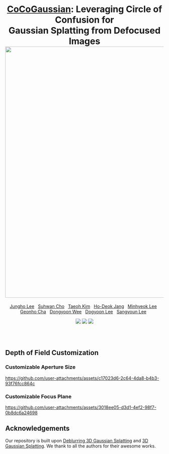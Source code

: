 <p align="center">
<h1 align="center">
  <a href="https://Jho-Yonsei.github.io/CoCoGaussian/">CoCoGaussian</a>: Leveraging Circle of Confusion for
  <br />Gaussian Splatting from Defocused Images
  <br />
  <!-- <img width="40%" src="./assets/crim-gs.gif"> -->
  <img src="./assets/images/teaser.png" width=800>
</h1>
  <p align="center">
    <a href="https://Jho-Yonsei.github.io/">Jungho Lee</a>&nbsp;&nbsp;
    <a href="https://suhwan-cho.github.io">Suhwan Cho</a>&nbsp;&nbsp;
    <a href="https://taeoh-kim.github.io">Taeoh Kim</a>&nbsp;&nbsp;
    <a href="https://scholar.google.co.kr/citations?user=RJZ6W24AAAAJ&hl=en">Ho-Deok Jang</a>&nbsp;&nbsp;
    <a href="https://hydragon.co.kr">Minhyeok Lee</a>&nbsp;&nbsp;<br>
    <a href="https://scholar.google.co.kr/citations?user=1uQa-hoAAAAJ&hl=ko">Geonho Cha</a>&nbsp;&nbsp;
    <a href="https://scholar.google.com/citations?user=oEKX8h0AAAAJ&hl=ko">Dongyoon Wee</a>&nbsp;&nbsp;
    <a href="https://dogyoonlee.github.io/">Dogyoon Lee</a>&nbsp;&nbsp;
    <a href="https://scholar.google.com/citations?user=b7A10VYAAAAJ&hl=ko">Sangyoun Lee</a>&nbsp;&nbsp;
  </p>
  <p align="center">
    <a href="https://Jho-Yonsei.github.io/CoCoGaussian"><img src="https://img.shields.io/badge/CoCoGaussian-ProjectPage-blue.svg"></a>
    <a href="https://Jho-Yonsei.github.io/CoCoGaussian"><img src="https://img.shields.io/badge/CoCoGaussian-arXiv-red.svg"></a>
    <a href="https://Jho-Yonsei.github.io/CoCoGaussian"><img src="https://img.shields.io/badge/CoCoGaussian-Dataset-green.svg"></a>
</p>
  <div align="center"></div>
</p>
<br/>
<br>


## Depth of Field Customization

### Customizable Aperture Size

https://github.com/user-attachments/assets/c17023d6-2c64-4da8-b4b3-93f76fcc864c



### Customizable Focus Plane

https://github.com/user-attachments/assets/3018ee05-d3d1-4ef2-98f7-0b8dc6a24698



<!-- ## Main Framework
<img width="100%" src="./assets/framework.png">

We propose continuous rigid motion-aware gaussian splatting (CRiM-GS) to reconstruct accurate 3D scene from blurry images. Considering the actual camera motion blurring process, we predict the continuous movement of the camera based on neural ordinary differential equations (ODEs). Specifically, we introduce continuous rigid body transformations to model the camera motion with proper regularization and a continuous deformable 3D transformation to adapt the rigid body transformation to real-world problems by ensuring a higher degree of freedom. By revisiting fundamental camera theory and employing advanced neural network training techniques, we achieve accurate modeling of continuous camera trajectories. -->

<!-- ## Installation
Clone the repository and create an anaconda environment using.

```
git clone https://github.com/Jho-Yonsei/CRiM-GS.git
cd CRiM-GS

conda create -y -n crimgs python=3.8
conda activate crimgs

pip install torch==1.13.0+cu117 torchvision==0.14.0+cu117 torchaudio==0.13.0 --extra-index-url https://download.pytorch.org/whl/cu117

pip install -r requirements.txt

pip install submodules/diff-gaussian-rasterization/
pip install submodules/simple-knn/
```

Please note that the ```diff-gaussian-rasterization``` we provide is not completely same with the original [3D Gaussian Splatting](https://github.com/graphdeco-inria/gaussian-splatting), as our CRiM kernel optimization requires gradient computation of camera poses. We referred [iComMa](https://github.com/YuanSun-XJTU/iComMa) repository and revised some parts of the cuda-coded backward computation of rasterization.

## Datasets
We have run the COLMAP on the ```synthetic``` scenes, as the synthetic dataset of the original [Deblur-NeRF](https://github.com/limacv/Deblur-NeRF) does not have COLMAP results. We also have run the COLMAP for the ```heron``` and the ```girl``` scenes of ```real-world``` dataset, since their COLMAP results and the image indices are not correctly aligned. You can find the datasets with the COLMAP results on [Our Google Drive](https://drive.google.com/file/d/1P-Z3rp0unw8miQOahbTHdhy0EYVHakZh/view?usp=sharing). The ```real_camera_motion_blur``` and ```synthetic_camera_motion_blur``` directory should be placed in the subdirectory of ```CRiM-GS/dataset/```.

## Training and Evaluation
To reproduce the performance of the paper, then you should run following example commands:
```
# Only for training
python3 ./scripts/run_deblur.py --gpu {gpu} --scene {scene} --train

# For training and rendering
python3 ./scripts/run_deblur.py --gpu {gpu} --scene {scene} --train --render

# For rendering and evaluation
python3 ./scripts/run_deblur.py --gpu {gpu} --scene {scene} --render --metrics

# For pose optimization after training [ Refer our Appendix ]
python3 ./scripts/run_deblur.py --gpu {gpu} --scene {scene} --render --pose_optimize
```

You don't have to specify if the given scene is in ```synthetic``` or ```real-world``` datasets.

## Hyperparameter Setting
To get the ablative results or set other hyperparameters, then run the following example commands:
```
python3 train.py -s ./dataset/synthetic_camera_motion_blur/blurfactory/
                 -m ./work_dir/synthetic_camera_motion_blur/factory/
                 -r 1
                 --llffhold 8
                 --eval
                 --port 6009
                 --num_warp {OPTION}
                 --start_warp {OPTION}
                 --start_pixel_weight {OPTION}
```
Please refer to the ```CRiMParams``` class of ```arguments/__init__.py``` file if you want to see more hyperparameters.

## Online Viewer
If you want to render the trained model in online, use the online viewer of [Mip-Splatting](https://niujinshuchong.github.io/mip-splatting-demo). After run the following command, put the generated ```.ply``` file on the online viewer page.
```
python3 create_fused_ply.py -m {model_dir}/{scene} --output_ply ./fused/{scene}_fused.ply
```

## Pretrained Models
You can find the pretrained Gaussian models for every scene from [Our Google Drive](). Please note that the performances are not completely same with those in the paper because of our code refactoring. -->

## Acknowledgements
Our repository is built upon [Deblurring 3D Gaussian Splatting](https://github.com/benhenryL/Deblurring-3D-Gaussian-Splatting) and [3D Gaussian Splatting](https://github.com/graphdeco-inria/gaussian-splatting). We thank to all the authors for their awesome works.

<!-- ## BibTex
```
@article{lee2024crim,
  title={CRiM-GS: Continuous Rigid Motion-Aware Gaussian Splatting from Motion Blur Images},
  author={Lee, Junghe and Kim, Donghyeong and Lee, Dogyoon and Cho, Suhwan and Lee, Sangyoun},
  journal={arXiv preprint arXiv:2407.03923},
  year={2024}
}
``` -->
